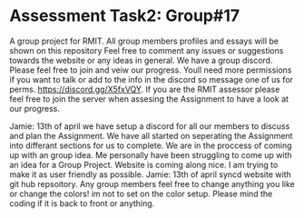 # Assessment Task2: Group#17
 A group project for RMIT. All group members profiles and essays will be shown on this repository
Feel free to comment any issues or suggestions towards the website or any ideas in general. 
We have a group discord. Please feel free to join and veiw our progress. Youll need more permissions if you want to talk or add to the info in the discord so message one of us for perms. https://discord.gg/X5fxVQY. If you are the RMIT assessor please feel free to join the server when assesing the Assignment to have a look at our progress.  

Jamie: 13th of april
we have setup a discord for all our members to discuss and plan the Assignment. We have all started on seperating the Assignment into differant sections for us to complete. We are in the proccess of coming up with an group idea. Me personally have been struggling to come up with an idea for a Group Project. Website is coming along nice. I am trying to make it as user friendly as possible. 
Jamie: 13th of april 
syncd website with git hub repsoitory. Any group members feel free to change anything you like or change the colors! im not to set on the color setup. Please mind the coding if it is back to front or anything. 
